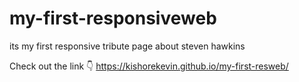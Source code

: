 # my-first-responsiveweb
its my first responsive tribute page about steven hawkins

Check out the link 👇
https://kishorekevin.github.io/my-first-resweb/
